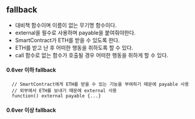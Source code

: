 ## fallback
- 대비책 함수이며 이름이 없는 무기명 함수이다.
- external을 필수로 사용하며 payable을 붙여줘야한다.
- SmartContract가 ETH를 받을 수 있도록 한다.
- ETH를 받고 난 후 어떠한 행동을 취하도록 할 수 있다.
- call 함수로 없는 함수가 호출될 경우 어떠한 행동을 취하게 할 수 있다.


#### 0.6ver 이하 fallback
```solidity
  // SmartContract에게 ETH를 받을 수 있는 기능을 부여하기 때문에 payable 사용
  // 외부에서 ETH를 보내기 때문에 external 사용
  function() external payable {...}
```



#### 0.6ver 이상 fallback
